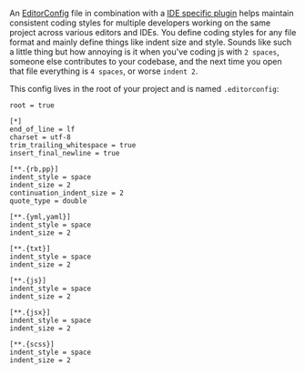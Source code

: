 An [EditorConfig](https://editorconfig.org/) file in combination with a [IDE specific plugin](https://editorconfig.org/#download) helps maintain consistent coding styles for multiple developers working on the same project across various editors and IDEs. You define coding styles for any file format and mainly define things like indent size and style.  Sounds like such a little thing but how annoying is it when you've coding js with `2 spaces`, someone else contributes to your codebase, and the next time you open that file everything is `4 spaces`, or worse `indent 2`.

This config lives in the root of your project and is named `.editorconfig`:

```
root = true

[*]
end_of_line = lf
charset = utf-8
trim_trailing_whitespace = true
insert_final_newline = true

[**.{rb,pp}]
indent_style = space
indent_size = 2
continuation_indent_size = 2
quote_type = double

[**.{yml,yaml}]
indent_style = space
indent_size = 2

[**.{txt}]
indent_style = space
indent_size = 2

[**.{js}]
indent_style = space
indent_size = 2

[**.{jsx}]
indent_style = space
indent_size = 2

[**.{scss}]
indent_style = space
indent_size = 2
```
